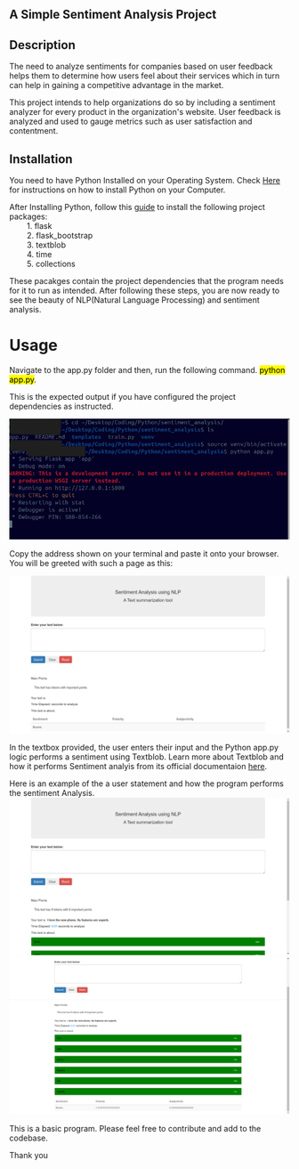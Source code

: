 ## A Simple Sentiment Analysis Project

## Description
The need to analyze sentiments for companies based on user feedback helps them to determine how users feel about their services which in turn can help in gaining a competitive advantage in the market. 

This project intends to help organizations do so by including a sentiment analyzer for every product in the organization's website. User feedback is analyzed and used to gauge metrics such as user satisfaction and contentment.

## Installation
You need to have Python Installed on your Operating System. Check [Here](https://realpython.com/installing-python/) for instructions on how to install Python on your Computer.

After Installing Python, follow this [guide](https://packaging.python.org/en/latest/guides/installing-using-pip-and-virtual-environments/) to install the following project packages:<br>
&nbsp;&nbsp;&nbsp;&nbsp;&nbsp;&nbsp;&nbsp;&nbsp;1. flask <br>
&nbsp;&nbsp;&nbsp;&nbsp;&nbsp;&nbsp;&nbsp;&nbsp;2. flask_bootstrap <br>
&nbsp;&nbsp;&nbsp;&nbsp;&nbsp;&nbsp;&nbsp;&nbsp;3. textblob <br>
&nbsp;&nbsp;&nbsp;&nbsp;&nbsp;&nbsp;&nbsp;&nbsp;4. time <br>
&nbsp;&nbsp;&nbsp;&nbsp;&nbsp;&nbsp;&nbsp;&nbsp;5. collections <br>

These pacakges contain the project dependencies that the program needs for it to run as intended. After following these steps, you are now ready to see the beauty of NLP(Natural Language Processing) and sentiment analysis.

# Usage
Navigate to the app.py folder and then, run the following command. <mark>python app.py</mark>.

This is the expected output if you have configured the project dependencies as instructed.<br>

![Expected Terminal Output](./Images/Terminal%20Output.png)<br>

Copy the address shown on your terminal and paste it onto your browser. You will be greeted with such a page as this: <br>

![Sentiment Analysis Dashboard](./Images/Sentiment_analysis_dashboard.png)<br>

In the textbox provided, the user enters their input and the Python app.py logic performs a sentiment using Textblob. Learn more about Textblob and how it performs Sentiment analyis from its official documentaion [here](https://textblob.readthedocs.io/en/dev/index.html). <br>

Here is an example of the a user statement and how the program performs the sentiment Analysis. <br>
![User Input](./Images/Screenshot%20from%202024-07-10%2023-38-47.png) <br>
![Program Output](./Images/Screenshot%20from%202024-07-10%2023-40-04.png) <br>

This is a basic program. Please feel free to contribute and add to the codebase. <br> 

Thank you